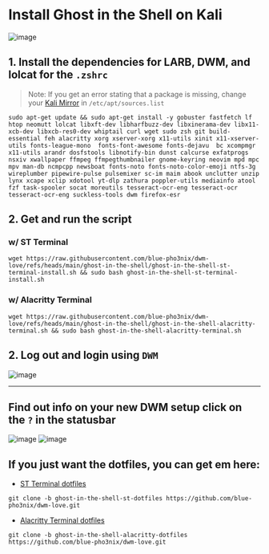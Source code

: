 

# Install Ghost in the Shell on Kali
![image](https://github.com/user-attachments/assets/8fd7d30a-cdad-4f03-8e85-69905d57cca8)


## 1. Install the dependencies for LARB, DWM, and lolcat for the `.zshrc`
> Note: If you get an error stating that a package is missing, change your [Kali Mirror](https://cdimage.kali.org/README?mirrorlist) in `/etc/apt/sources.list`  
```
sudo apt-get update && sudo apt-get install -y gobuster fastfetch lf htop neomutt lolcat libxft-dev libharfbuzz-dev libxinerama-dev libx11-xcb-dev libxcb-res0-dev whiptail curl wget sudo zsh git build-essential feh alacritty xorg xserver-xorg x11-utils xinit x11-xserver-utils fonts-league-mono  fonts-font-awesome fonts-dejavu  bc xcompmgr x11-utils arandr dosfstools libnotify-bin dunst calcurse exfatprogs nsxiv xwallpaper ffmpeg ffmpegthumbnailer gnome-keyring neovim mpd mpc mpv man-db ncmpcpp newsboat fonts-noto fonts-noto-color-emoji ntfs-3g wireplumber pipewire-pulse pulsemixer sc-im maim abook unclutter unzip lynx xcape xclip xdotool yt-dlp zathura poppler-utils mediainfo atool fzf task-spooler socat moreutils tesseract-ocr-eng tesseract-ocr tesseract-ocr-eng suckless-tools dwm firefox-esr
```

## 2. Get and run the script
### w/ ST Terminal

```
wget https://raw.githubusercontent.com/blue-pho3nix/dwm-love/refs/heads/main/ghost-in-the-shell/ghost-in-the-shell-st-terminal-install.sh && sudo bash ghost-in-the-shell-st-terminal-install.sh
```

### w/ Alacritty Terminal


```
wget https://raw.githubusercontent.com/blue-pho3nix/dwm-love/refs/heads/main/ghost-in-the-shell/ghost-in-the-shell-alacritty-terminal.sh && sudo bash ghost-in-the-shell-alacritty-terminal.sh
```

## 2. Log out and login using `DWM`

![image](https://github.com/user-attachments/assets/962e46d6-903b-499b-a6b9-9ae2094cf3a4)

--- 

## Find out info on your new DWM setup click on the `?` in the statusbar

![image](https://github.com/user-attachments/assets/35a1a856-4789-4bf9-8c2c-8700093652b9)
![image](https://github.com/user-attachments/assets/f32bb50f-72d9-4749-b3c5-def740e9582c)

## If you just want the dotfiles, you can get em here:
- [ST Terminal dotfiles](https://github.com/blue-pho3nix/dwm-love/tree/ghost-in-the-shell-st-dotfiles)

```
git clone -b ghost-in-the-shell-st-dotfiles https://github.com/blue-pho3nix/dwm-love.git
```

- [Alacritty Terminal dotfiles](https://github.com/blue-pho3nix/dwm-love/tree/ghost-in-the-shell-alacritty-dotfiles)

```
git clone -b ghost-in-the-shell-alacritty-dotfiles https://github.com/blue-pho3nix/dwm-love.git
```
